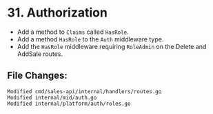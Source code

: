 # 31. Authorization

- Add a method to `Claims` called `HasRole`.
- Add a method `HasRole` to the `Auth` middleware type.
- Add the `HasRole` middleware requiring `RoleAdmin` on the Delete and AddSale routes.


## File Changes:

```
Modified cmd/sales-api/internal/handlers/routes.go
Modified internal/mid/auth.go
Modified internal/platform/auth/roles.go
```